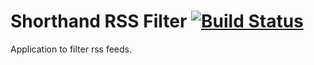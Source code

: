 # Shorthand RSS Filter [![Build Status](https://dev.azure.com/shorthand/rss-filter/_apis/build/status/karl-sjogren.rss-filter?branchName=master)](https://dev.azure.com/shorthand/rss-filter/_build/latest?definitionId=1?branchName=master)

Application to filter rss feeds.
